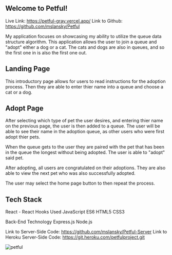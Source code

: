 ## Welcome to Petful! 

Live Link: https://petful-gray.vercel.app/
Link to Github: https://github.com/mslansky/Petful


My application focuses on showcasing my ability to utilize the queue data structure algorithm. 
This application allows the user to join a queue and "adopt" either a dog or a cat. The cats and dogs are also in queues, and so the first one in is also the first one out.

## Landing Page

This introductory page allows for users to read instructions for the adoption process. 
Then they are able to enter thier name into a queue and choose a cat or a dog. 


## Adopt Page

After selecting which type of pet the user desires, and entering thier name on the previous page, the user is then added to a queue.
The user will be able to see their name in the adoption queue, as other users who were first adopt thier pets.

When the queue gets to the user they are paired with the pet that has been in the queue the longest without being adopted. 
The user is able to "adopt" said pet.

After adopting, all users are congratulated on their adoptions.
They are also able to view the next pet who was also successfully adopted. 

The user may select the home page button to then repeat the process.

## Tech Stack 
React - React Hooks Used
JavaScript ES6
HTML5
CSS3

Back-End Technology
Express.js
Node.js

Link to Server-Side Code: https://github.com/mslansky/Petful-Server
Link to Heroku Server-Side Code: https://git.heroku.com/petfulproject.git

![petful](https://user-images.githubusercontent.com/62613007/108123491-8cbde980-706b-11eb-882a-320927c5e65c.png)
